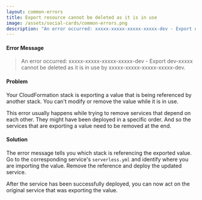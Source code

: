 ```yaml
---
layout: common-errors
title: Export resource cannot be deleted as it is in use
image: /assets/social-cards/common-errors.png
description: "An error occurred: xxxxx-xxxxx-xxxxx-xxxxx-dev - Export dev-xxxxx cannot be deleted as it is in use by xxxxx-xxxxx-xxxxx-xxxxx-dev."
---
```


#### Error Message

> An error occurred: xxxxx-xxxxx-xxxxx-xxxxx-dev - Export dev-xxxxx cannot be deleted as it is in use by xxxxx-xxxxx-xxxxx-xxxxx-dev.


#### Problem

Your CloudFormation stack is exporting a value that is being referenced by another stack. You can't modify or remove the value while it is in use.

This error usually happens while trying to remove services that depend on each other. They might have been deployed in a specific order. And so the services that are exporting a value need to be removed at the end.


#### Solution

The error message tells you which stack is referencing the exported value. Go to the corresponding service's `serverless.yml` and identify where you are importing the value. Remove the reference and deploy the updated service.

After the service has been successfully deployed, you can now act on the original service that was exporting the value.
